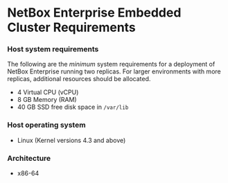 # NetBox Enterprise Embedded Cluster Requirements

### Host system requirements

The following are the _minimum_ system requirements for a deployment of NetBox Enterprise running two replicas. For larger environments with more replicas, additional resources should be allocated.

- 4 Virtual CPU (vCPU)
- 8 GB Memory (RAM)
- 40 GB SSD free disk space in `/var/lib`

### Host operating system

- Linux (Kernel versions 4.3 and above)

### Architecture

- x86-64